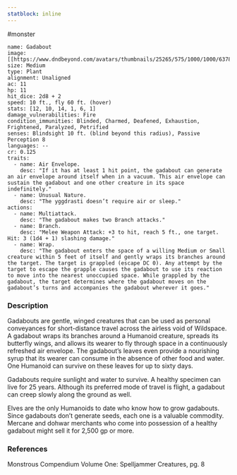```yaml
---
statblock: inline
---
```

#monster 

```statblock
name: Gadabout
image: [[https://www.dndbeyond.com/avatars/thumbnails/25265/575/1000/1000/637861450553132951.jpeg]]
size: Medium
type: Plant
alignment: Unaligned
ac: 11
hp: 11
hit_dice: 2d8 + 2
speed: 10 ft., fly 60 ft. (hover)
stats: [12, 10, 14, 1, 6, 1]
damage_vulnerabilities: Fire
condition_immunities: Blinded, Charmed, Deafened, Exhaustion, Frightened, Paralyzed, Petrified
senses: Blindsight 10 ft. (blind beyond this radius), Passive Perception 8
languages: --
cr: 0.125
traits:
  - name: Air Envelope.
    desc: "If it has at least 1 hit point, the gadabout can generate an air envelope around itself when in a vacuum. This air envelope can sustain the gadabout and one other creature in its space indefinitely."
  - name: Unusual Nature.
    desc: "The yggdrasti doesn’t require air or sleep."
actions:
  - name: Multiattack.
    desc: "The gadabout makes two Branch attacks."
  - name: Branch.
    desc: "Melee Weapon Attack: +3 to hit, reach 5 ft., one target. Hit: 3 (1d4 + 1) slashing damage."
  - name: Wrap.
    desc: "The gadabout enters the space of a willing Medium or Small creature within 5 feet of itself and gently wraps its branches around the target. The target is grappled (escape DC 0). Any attempt by the target to escape the grapple causes the gadabout to use its reaction to move into the nearest unoccupied space. While grappled by the gadabout, the target determines where the gadabout moves on the gadabout’s turns and accompanies the gadabout wherever it goes."
```

### Description

Gadabouts are gentle, winged creatures that can be used as personal conveyances for short-distance travel across the airless void of Wildspace. A gadabout wraps its branches around a Humanoid creature, spreads its butterfly wings, and allows its wearer to fly through space in a continuously refreshed air envelope. The gadabout’s leaves even provide a nourishing syrup that its wearer can consume in the absence of other food and water. One Humanoid can survive on these leaves for up to sixty days.

Gadabouts require sunlight and water to survive. A healthy specimen can live for 25 years. Although its preferred mode of travel is flight, a gadabout can creep slowly along the ground as well.

Elves are the only Humanoids to date who know how to grow gadabouts. Since gadabouts don’t generate seeds, each one is a valuable commodity. Mercane and dohwar merchants who come into possession of a healthy gadabout might sell it for 2,500 gp or more.

### References

Monstrous Compendium Volume One: Spelljammer Creatures, pg. 8
